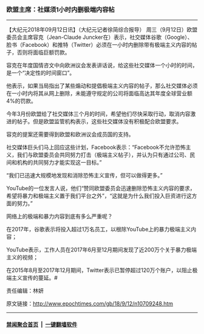 ### 欧盟主席：社媒须1小时内删极端内容帖
------------------------

<p>【大纪元2018年09月12日讯】（大纪元记者徐简综合报导） 周三（9月12日）欧盟委员会主席容克（Jean-Claude Juncker在）表示，社交媒体谷歌（Google）、脸书（Facebook）和推特（Twitter）必须在一小时内删除带有极端主义内容的帖子，否则将面临巨额罚款。</p>
<p>容克在年度国情咨文中向欧洲议会发表讲话说，给这些社交媒体一个小时的时间，是一个“决定性的时间窗口”。</p>
<p>他表示，如果当局指出了某些煽动和提倡极端主义内容的帖子，那么社交媒体必须在一小时内将其从网上删除，未能遵守规定的公司将面临高达其年度全球营业额4%的罚款。</p>
<p>今年3月份欧盟给了社交媒体三个月的时间，希望他们尽快采取行动，取消内容激进的帖子。但是欧盟监管机构表示，这些社交媒体没有积极配合欧盟要求。</p>
<p>容克的提案还需要得到欧盟和欧洲议会成员国的支持。</p>
<p>社交媒体巨头们马上回应这些计划，Facebook表示：“Facebook不允许恐怖主义，我们与欧盟委员会共同努力打击（极端主义帖子），并认为只有通过公司、民间和机构的共同努力才能实现这一目标。”</p>
<p>“我们已迅速大规模地发现和消除恐怖主义宣传，但可以做得更多。”</p>
<p>YouTube的一位发言人说，他们“赞同欧盟委员会迅速删除恐怖主义内容的要求，希望将暴力和极端主义置于我们平台之外”，“这就是为什么我们投入巨资进行这方面的努力。”</p>
<p>网络上的极端和暴力内容到底有多么严重呢？</p>
<p>在2017年，谷歌表示将投入超过1万名员工，以根除YouTube上的暴力极端主义内容；</p>
<p>YouTube表示，工作人员在2017年6月至12月期间发现了近200万个关于暴力极端主义的视频；</p>
<p>在2015年8月至2017年12月期间，Twitter表示已暂停超过120万个账户，以阻止极端主义宣传的蔓延。#</p>
<p>责任编辑：林妍</p>

原文链接：http://www.epochtimes.com/gb/18/9/12/n10709248.htm


------------------------
#### [禁闻聚合首页](https://github.com/gfw-breaker/banned-news/blob/master/README.md) &nbsp;|&nbsp;  [一键翻墙软件](https://github.com/gfw-breaker/nogfw/blob/master/README.md)